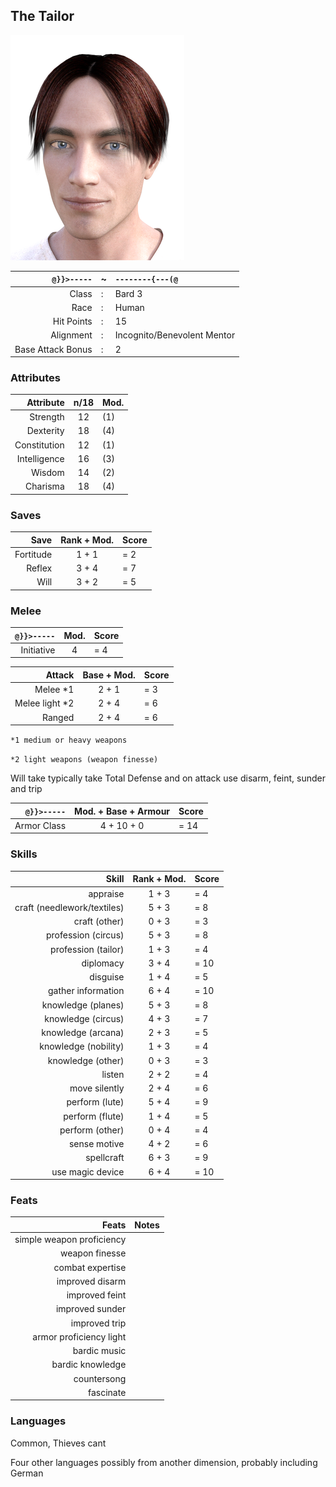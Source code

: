 ## The Tailor

![](TheTailor/thetailorfaceonwhite_small.png)

`@}}>-----` | ~ | `--------{---(@`
---: | --- | :--- 
Class | : | Bard 3 
Race | : | Human
Hit Points | : | 15
Alignment | : | Incognito/Benevolent Mentor
Base Attack Bonus | : | 2

### Attributes
Attribute | n/18 | Mod.
---: | :---: | :---
Strength | 12 | (1)
Dexterity | 18 | (4)
Constitution | 12 | (1)
Intelligence | 16 | (3)
Wisdom | 14 | (2)
Charisma | 18 | (4)

### Saves
| Save | Rank + Mod. | Score |
| ---: | :---: | :--- |
Fortitude | 1 + 1 | = 2
Reflex | 3 + 4 | = 7
Will | 3 + 2 | = 5

### Melee
| `@}}>-----` | Mod. | Score |
| ---: | :---: | :--- |
| Initiative | 4 | = 4 |

| Attack | Base + Mod. | Score |
| ---: | :---: | :--- |
| Melee *1 | 2 + 1 | = 3 |
| Melee light *2 | 2 + 4 | = 6 |
| Ranged | 2 + 4 | = 6 |

`*1 medium or heavy weapons`

`*2 light weapons (weapon finesse)`

Will take typically take Total Defense and on attack use disarm, feint, sunder and trip

 `@}}>-----` | Mod. + Base + Armour | Score
  ---: | :---: | :---
Armor Class | 4 + 10 + 0 | = 14

### Skills
Skill | Rank + Mod. | Score
---: | :---: | :---
appraise | 1 + 3 | = 4
craft (needlework/textiles) | 5 + 3 | = 8
craft (other) | 0 + 3 | = 3
profession (circus) | 5 + 3 | = 8
profession (tailor) | 1 + 3 | = 4
diplomacy | 3 + 4 | = 10
disguise | 1 + 4 | = 5
gather information | 6 + 4 | = 10
knowledge (planes) | 5 + 3 | = 8
knowledge (circus) | 4 + 3 | = 7
knowledge (arcana) | 2 + 3 | = 5
knowledge (nobility) | 1 + 3 | = 4
knowledge (other) | 0 + 3 | = 3
listen | 2 + 2 | = 4
move silently | 2 + 4 | = 6
perform (lute) | 5 + 4 | = 9
perform (flute) | 1 + 4 | = 5
perform (other) | 0 + 4 | = 4
sense motive | 4 + 2 | = 6
spellcraft | 6 + 3 | = 9
use magic device | 6 + 4 | = 10


### Feats
Feats | Notes
---: | :---:
simple weapon proficiency |
weapon finesse |
combat expertise |
improved disarm |
improved feint |
improved sunder |
improved trip |
armor proficiency light |
bardic music |
bardic knowledge |
countersong | 
fascinate |

### Languages
Common, Thieves cant

Four other languages possibly from another dimension, probably including German
